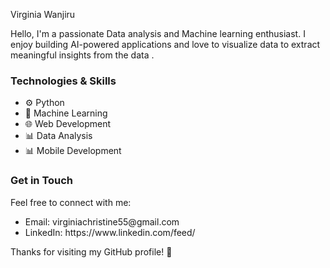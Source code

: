 <!DOCTYPE html>
<html>
<head>
    
Virginia Wanjiru

</head>

<body>


<!-- About Me -->
<p>Hello, I'm a passionate Data analysis  and Machine learning enthusiast. I enjoy building AI-powered applications and love to visualize data to extract meaningful insights from the data .</p>

<!-- Technologies & Skills -->
<h3>Technologies & Skills</h3>
<ul>
    <li>⚙️ Python</li>
    <li>🤖 Machine Learning</li>
    <li>🌐 Web Development</li>
    <li>📊 Data Analysis</li>
    <li>📊 Mobile Development</li>
</ul>


<!-- Get in Touch -->
<h3>Get in Touch</h3>
<p>Feel free to connect with me:</p>
<ul>
    <li>Email: virginiachristine55@gmail.com</li>
    <li>LinkedIn: https://www.linkedin.com/feed/ </li>

</ul>

<!-- Footer -->
<footer>
    <p>Thanks for visiting my GitHub profile! 🎉</p>
</footer>

</body>
</html>

